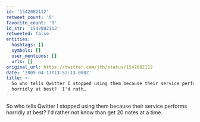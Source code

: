```yaml
---
id: '1542082112'
retweet_count: '0'
favorite_count: '0'
id_str: '1542082112'
retweeted: false
entities:
  hashtags: []
  symbols: []
  user_mentions: []
  urls: []
original_url: https://twitter.com/jth/status/1542082112
date: '2009-04-17T13:52:13.000Z'
title: >-
  So who tells Qwitter I stopped using them because their service performs
  horridly at best?  I'd rath…
---
```


So who tells Qwitter I stopped using them because their service performs horridly at best?  I'd rather not know than get 20 notes at a time.
